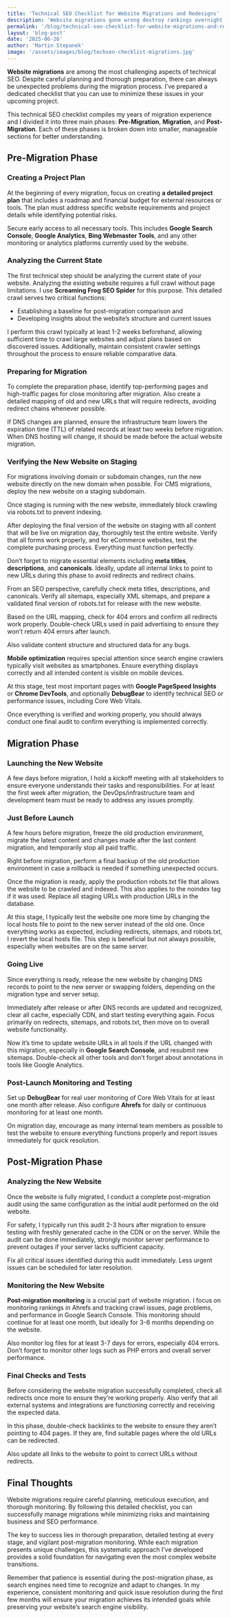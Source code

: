 ```yaml
---
title: 'Technical SEO Checklist for Website Migrations and Redesigns'
description: 'Website migrations gone wrong destroy rankings overnight. Complete technical SEO checklist to protect visibility during redesigns and migrations.'
permalink: '/blog/technical-seo-checklist-for-website-migrations-and-redesigns/'
layout: 'blog-post'
date: '2025-06-26'
author: 'Martin Stepanek'
image: '/assets/images/blog/techseo-checklist-migrations.jpg'
---
```


**Website migrations** are among the most challenging aspects of technical SEO. Despite careful planning and thorough preparation, there can always be unexpected problems during the migration process. I’ve prepared a dedicated checklist that you can use to minimize these issues in your upcoming project.

This technical SEO checklist compiles my years of migration experience and I divided it into three main phases: **Pre-Migration**, **Migration**, and **Post-Migration**. Each of these phases is broken down into smaller, manageable sections for better understanding.

## **Pre-Migration Phase**

### **Creating a Project Plan**

At the beginning of every migration, focus on creating **a detailed project plan** that includes a roadmap and financial budget for external resources or tools. The plan must address specific website requirements and project details while identifying potential risks.

Secure early access to all necessary tools. This includes **Google Search Console**, **Google Analytics**, **Bing Webmaster Tools**, and any other monitoring or analytics platforms currently used by the website.

### **Analyzing the Current State**

The first technical step should be analyzing the current state of your website. Analyzing the existing website requires a full crawl without page limitations. I use **Screaming Frog SEO Spider** for this purpose. This detailed crawl serves two critical functions:

- Establishing a baseline for post-migration comparison and
- Developing insights about the website’s structure and current issues

I perform this crawl typically at least 1-2 weeks beforehand, allowing sufficient time to crawl large websites and adjust plans based on discovered issues. Additionally, maintain consistent crawler settings throughout the process to ensure reliable comparative data.

### **Preparing for Migration**

To complete the preparation phase, identify top-performing pages and high-traffic pages for close monitoring after migration. Also create a detailed mapping of old and new URLs that will require redirects, avoiding redirect chains whenever possible.

If DNS changes are planned, ensure the infrastructure team lowers the expiration time (TTL) of related records at least two weeks before migration. When DNS hosting will change, it should be made before the actual website migration.

### **Verifying the New Website on Staging**

For migrations involving domain or subdomain changes, run the new website directly on the new domain when possible. For CMS migrations, deploy the new website on a staging subdomain.

Once staging is running with the new website, immediately block crawling via robots.txt to prevent indexing.

After deploying the final version of the website on staging with all content that will be live on migration day, thoroughly test the entire website. Verify that all forms work properly, and for eCommerce websites, test the complete purchasing process. Everything must function perfectly.

Don’t forget to migrate essential elements including **meta titles**, **descriptions**, and **canonicals**. Ideally, update all internal links to point to new URLs during this phase to avoid redirects and redirect chains.

From an SEO perspective, carefully check meta titles, descriptions, and canonicals. Verify all sitemaps, especially XML sitemaps, and prepare a validated final version of robots.txt for release with the new website.

Based on the URL mapping, check for 404 errors and confirm all redirects work properly. Double-check URLs used in paid advertising to ensure they won’t return 404 errors after launch.

Also validate content structure and structured data for any bugs.

**Mobile optimization** requires special attention since search engine crawlers typically visit websites as smartphones. Ensure everything displays correctly and all intended content is visible on mobile devices.

At this stage, test most important pages with **Google PageSpeed Insights** or **Chrome DevTools**, and optionally **DebugBear** to identify technical SEO or performance issues, including Core Web Vitals.

Once everything is verified and working properly, you should always conduct one final audit to confirm everything is implemented correctly.

## **Migration Phase**

### **Launching the New Website**

A few days before migration, I hold a kickoff meeting with all stakeholders to ensure everyone understands their tasks and responsibilities. For at least the first week after migration, the DevOps/infrastructure team and development team must be ready to address any issues promptly.

### **Just Before Launch**

A few hours before migration, freeze the old production environment, migrate the latest content and changes made after the last content migration, and temporarily stop all paid traffic.

Right before migration, perform a final backup of the old production environment in case a rollback is needed if something unexpected occurs.

Once the migration is ready, apply the production robots.txt file that allows the website to be crawled and indexed. This also applies to the noindex tag if it was used. Replace all staging URLs with production URLs in the database.

At this stage, I typically test the website one more time by changing the local hosts file to point to the new server instead of the old one. Once everything works as expected, including redirects, sitemaps, and robots.txt, I revert the local hosts file. This step is beneficial but not always possible, especially when websites are on the same server.

### **Going Live**

Since everything is ready, release the new website by changing DNS records to point to the new server or swapping folders, depending on the migration type and server setup.

Immediately after release or after DNS records are updated and recognized, clear all cache, especially CDN, and start testing everything again. Focus primarily on redirects, sitemaps, and robots.txt, then move on to overall website functionality.

Now it’s time to update website URLs in all tools if the URL changed with this migration, especially in **Google Search Console**, and resubmit new sitemaps. Double-check all other tools and don’t forget about annotations in tools like Google Analytics.

### **Post-Launch Monitoring and Testing**

Set up **DebugBear** for real user monitoring of Core Web Vitals for at least one month after release. Also configure **Ahrefs** for daily or continuous monitoring for at least one month.

On migration day, encourage as many internal team members as possible to test the website to ensure everything functions properly and report issues immediately for quick resolution.

## **Post-Migration Phase**

### **Analyzing the New Website**

Once the website is fully migrated, I conduct a complete post-migration audit using the same configuration as the initial audit performed on the old website.

For safety, I typically run this audit 2-3 hours after migration to ensure testing with freshly generated cache in the CDN or on the server. While the audit can be done immediately, strongly monitor server performance to prevent outages if your server lacks sufficient capacity.

Fix all critical issues identified during this audit immediately. Less urgent issues can be scheduled for later resolution.

### **Monitoring the New Website**

**Post-migration monitoring** is a crucial part of website migration. I focus on monitoring rankings in Ahrefs and tracking crawl issues, page problems, and performance in Google Search Console. This monitoring should continue for at least one month, but ideally for 3-6 months depending on the website.

Also monitor log files for at least 3-7 days for errors, especially 404 errors. Don’t forget to monitor other logs such as PHP errors and overall server performance.

### **Final Checks and Tests**

Before considering the website migration successfully completed, check all redirects once more to ensure they’re working properly. Also verify that all external systems and integrations are functioning correctly and receiving the expected data.

In this phase, double-check backlinks to the website to ensure they aren’t pointing to 404 pages. If they are, find suitable pages where the old URLs can be redirected.

Also update all links to the website to point to correct URLs without redirects.

## **Final Thoughts**

Website migrations require careful planning, meticulous execution, and thorough monitoring. By following this detailed checklist, you can successfully manage migrations while minimizing risks and maintaining business and SEO performance.

The key to success lies in thorough preparation, detailed testing at every stage, and vigilant post-migration monitoring. While each migration presents unique challenges, this systematic approach I’ve developed provides a solid foundation for navigating even the most complex website transitions.

Remember that patience is essential during the post-migration phase, as search engines need time to recognize and adapt to changes. In my experience, consistent monitoring and quick issue resolution during the first few months will ensure your migration achieves its intended goals while preserving your website’s search engine visibility.
